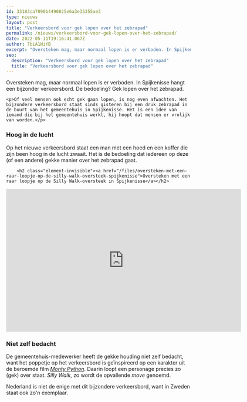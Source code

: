 ```yaml
---
id: 33183ca7090b4490825e6a3e35355ae3
type: nieuws
layout: post
title: "Verkeersbord voor gek lopen over het zebrapad"
permalink: /nieuws/verkeersbord-voor-gek-lopen-over-het-zebrapad/
date: 2022-05-11T19:16:41.067Z
author: 7biA1WiYB
excerpt: "Oversteken mag, maar normaal lopen is er verboden. In Spijkenisse hangt een bijzonder verkeersbord. De bedoeling? Gek lopen over het zebrapad.  "
seo:
  description: "Verkeersbord voor gek lopen over het zebrapad"
  title: "Verkeersbord voor gek lopen over het zebrapad"
---
```

Oversteken mag, maar normaal lopen is er verboden. In Spijkenisse hangt een bijzonder verkeersbord. De bedoeling? Gek lopen over het zebrapad.  

    <p>Of veel mensen ook echt gek gaan lopen, is nog even afwachten. Het bijzondere verkeersbord staat sinds gisteren bij een druk zebrapad in de buurt van het gemeentehuis in Spijkenisse. Het is een idee van iemand die bij het gemeentehuis werkt, hij hoopt dat mensen er vrolijk van worden.</p>
<h3>Hoog in de lucht</h3>
<p>Op het nieuwe verkeersbord staat een man met een hoed en een koffer die zijn been hoog in de lucht zwaait. Het is de bedoeling dat iedereen op deze (of een andere) gekke manier over het zebrapad gaat. </p>
<p><div class="media media-element-container media-default"><div id="file-535003" class="file file-video file-video-youtube">

        <h2 class="element-invisible"><a href="/files/oversteken-met-een-raar-loopje-op-de-silly-walk-oversteek-spijkenisse">Oversteken met een raar loopje op de Silly Walk-oversteek in Spijkenisse</a></h2>
    
  
  <div class="content">
    <div class="media-youtube-video media-element file-default media-youtube-1">
  <iframe class="media-youtube-player" width="640" height="390" title="Oversteken met een raar loopje op de Silly Walk-oversteek in Spijkenisse" src="https://www.youtube.com/embed/gXFWf5z2ZaE?wmode=opaque&controls=" name="Oversteken met een raar loopje op de Silly Walk-oversteek in Spijkenisse" frameborder="0" allowfullscreen="">Video van Oversteken met een raar loopje op de Silly Walk-oversteek in Spijkenisse</iframe>
</div>
  </div>

  
</div>
</div>
<h3>Niet zelf bedacht</h3>
<p>De gemeentehuis-medewerker heeft de gekke houding niet zelf bedacht, want het poppetje op het verkeersbord is geïnspireerd op een karakter uit de beroemde film <a href="https://www.youtube.com/watch?v=IqhlQfXUk7w&amp;feature=youtu.be" target="_blank"><em>Monty Python</em></a>. Daarin loopt een personage precies zo (gek) over staat. <em>Silly Walk</em>, zo wordt de opvallende <em>move </em>genoemd.</p>
<p>Nederland is niet de enige met dit bijzondere verkeersbord, want in Zweden staat ook zo'n exemplaar.</p>  
